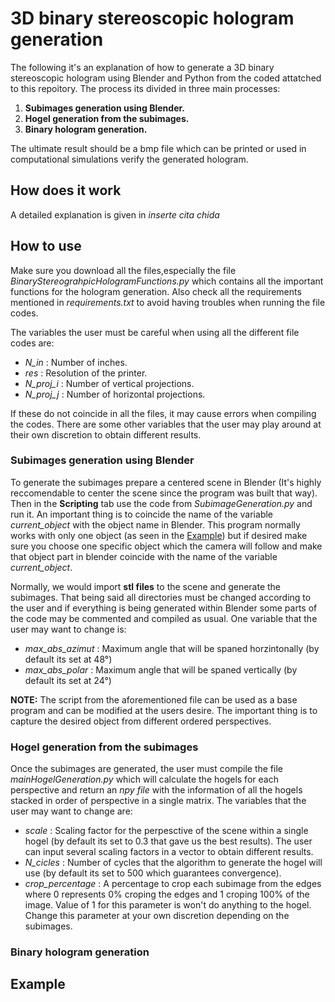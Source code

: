 # 3D binary stereoscopic hologram generation

The following it's an explanation of how to generate a 3D binary stereoscopic hologram using Blender and Python from the coded attatched to this repoitory. The process its divided in three main processes:

1. **Subimages generation using Blender.**
2. **Hogel generation from the subimages.**
3. **Binary hologram generation.**

The ultimate result should be a bmp file which can be printed or used in computational simulations verify the generated hologram.

## How does it work

A detailed explanation is given in *inserte cita chida*

## How to use

Make sure you download all the files,especially the file *BinaryStereograhpicHologramFunctions.py* which contains all the important functions for the hologram generation. Also check all the requirements mentioned in *requirements.txt* to avoid having troubles when running the file codes.

The variables the user must be careful when using all the different file codes are:
- *N_in* : Number of inches.
- *res* : Resolution of the printer.
- *N_proj_i* : Number of vertical projections.
- *N_proj_j* : Number of horizontal projections.

If these do not coincide in all the files, it may cause errors when compiling the codes. There are some other variables that the user may play around at their own discretion to obtain different results.

### Subimages generation using Blender

To generate the subimages prepare a centered scene in Blender (It's highly reccomendable to center the scene since the program was built that way). Then in the **Scripting** tab use the code from *SubimageGeneration.py* and run it. An important thing is to coincide the name of the variable *current_object* with the object name in Blender. This program normally works with only one object (as seen in the [Example](https://github.com/ComfyBear41/Test-holograms/edit/main/README.md#example)) but if desired make sure you choose one specific object which the camera will follow and make that object part in blender coincide with the name of the variable *current_object*.

Normally, we would import **stl files** to the scene and generate the subimages. That being said all directories must be changed according to the user and if everything is being generated within Blender some parts of the code may be commented and compiled as usual. One variable that the user may want to change is:

- *max_abs_azimut* : Maximum angle that will be spaned horzintonally (by default its set at 48°)
- *max_abs_polar* : Maximum angle that will be spaned vertically (by default its set at 24°)

**NOTE:** The script from the aforementioned file can be used as a base program and can be modified at the users desire. The important thing is to capture the desired object from different ordered perspectives. 

### Hogel generation from the subimages

Once the subimages are generated, the user must compile the file *mainHogelGeneration.py* which will calculate the hogels for each perspective and return an *npy file* with the information of all the hogels stacked in order of perspective in a single matrix. The variables that the user may want to change are: 

- *scale* : Scaling factor for the perpesctive of the scene within a single hogel (by default its set to 0.3 that gave us the best results). The user can input several scaling factors in a vector to obtain different results.
- *N_cicles* : Number of cycles that the algorithm to generate the hogel will use (by default its set to 500 which guarantees convergence).
- *crop_percentage* : A percentage to crop each subimage from the edges where 0 represents 0% croping the edges and 1 croping 100% of the image. Value
    of 1 for this parameter is won't do anything to the hogel. Change this parameter at your own discretion depending on the subimages.
    
### Binary hologram generation


## Example

